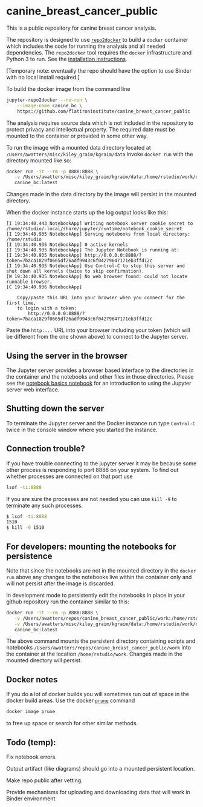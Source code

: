 # canine_breast_cancer_public

This is a public repository for canine breast cancer analysis.

The repository is designed to use 
[`repo2docker`](https://repo2docker.readthedocs.io/en/latest/)
to build a `docker` container which includes
the code for running the analysis and all needed dependencies.
The `repo2docker` tool requires the `docker` infrastructure
and Python 3 to run.  See the 
[installation instructions](https://repo2docker.readthedocs.io/en/latest/install.html).

[Temporary note: eventually the repo should have the option to use Binder
with no local install required.]

To build the docker image from the command line

```bash
jupyter-repo2docker --no-run \
    --image-name canine_bc \
    https://github.com/flatironinstitute/canine_breast_cancer_public
```

The analysis requires source data which is not included
in the repository to protect privacy and intellectual property.
The required date must be mounted to the container or provided
in some other way.

To run the image with a mounted data directory located at
`/Users/awatters/misc/kiley_graim/kgraim/data`
invoke `docker run` with the directory mounted like so:

```bash
docker run -it --rm -p 8888:8888 \
   -v /Users/awatters/misc/kiley_graim/kgraim/data:/home/rstudio/work/data:z \
   canine_bc:latest
```

Changes made in the data directory by the image will persist in the mounted directory.

When the docker instance starts up the log output looks like this:

```
[I 19:34:40.443 NotebookApp] Writing notebook server cookie secret to /home/rstudio/.local/share/jupyter/runtime/notebook_cookie_secret
[I 19:34:40.935 NotebookApp] Serving notebooks from local directory: /home/rstudio
[I 19:34:40.935 NotebookApp] 0 active kernels
[I 19:34:40.935 NotebookApp] The Jupyter Notebook is running at:
[I 19:34:40.935 NotebookApp] http://0.0.0.0:8888/?token=7baca1829f0665df26adf9943c6f04279647171eb3ffd12c
[I 19:34:40.935 NotebookApp] Use Control-C to stop this server and shut down all kernels (twice to skip confirmation).
[W 19:34:40.935 NotebookApp] No web browser found: could not locate runnable browser.
[C 19:34:40.936 NotebookApp] 
    
    Copy/paste this URL into your browser when you connect for the first time,
    to login with a token:
        http://0.0.0.0:8888/?token=7baca1829f0665df26adf9943c6f04279647171eb3ffd12c
```

Paste the `http:...` URL into your browser including your token (which will be different
from the one shown above) to connect to the Jupyter server.  

## Using the server in the browser

The Jupyter server provides a browser based interface to the directories
in the container and the notebooks and other files in those directories.
Please see the
[notebook basics notebook](http://nbviewer.jupyter.org/github/jupyter/notebook/blob/master/docs/source/examples/Notebook/Notebook%20Basics.ipynb)
for an introduction to using the Jupyter server web interface.

## Shutting down the server

To terminate the Jupyter server and the Docker instance run type `Control-C` twice in the
console window where you started the instance.


## Connection trouble?

If you have trouble connecting to the jupyter server it may be because some other process
is responding to port 8888 on your system.  To find out whether processes are connected on
that port use

```bash
lsof -ti:8888 
```

If you are sure the processes are not needed you
can use `kill -9` to terminate any such processes.

```bash
$ lsof -ti:8888 
1510
$ kill -9 1510
```


## For developers: mounting the notebooks for persistence

Note that since the notebooks are not in the mounted directory in the `docker run` above
any changes to the notebooks live within the container only and 
will not persist after the image is discarded.

In development mode to persistently edit the notebooks in place in your github repository run the
container similar to this:

```bash
docker run -it --rm -p 8888:8888 \
   -v /Users/awatters/repos/canine_breast_cancer_public/work:/home/rstudio/work:z \
   -v /Users/awatters/misc/kiley_graim/kgraim/data:/home/rstudio/work/data:z \
   canine_bc:latest
```

The above command mounts the persistent directory containing scripts and notebooks
`/Users/awatters/repos/canine_breast_cancer_public/work` into
the container at the location
`/home/rstudio/work`.  Changes made in the mounted directory will persist.

## Docker notes

If you do a lot of docker builds you will sometimes run out of space
in the docker build areas.  Use the docker
[`prune`](https://docs.docker.com/config/pruning/) command

```bash
docker image prune
```

to free up space or search for other similar methods.

## Todo (temp):

Fix notebook errors.

Output artifact (like diagrams) should go into a mounted persistent location.

Make repo public after vetting.

Provide mechanisms for uploading and downloading data that will work in Binder environment.
